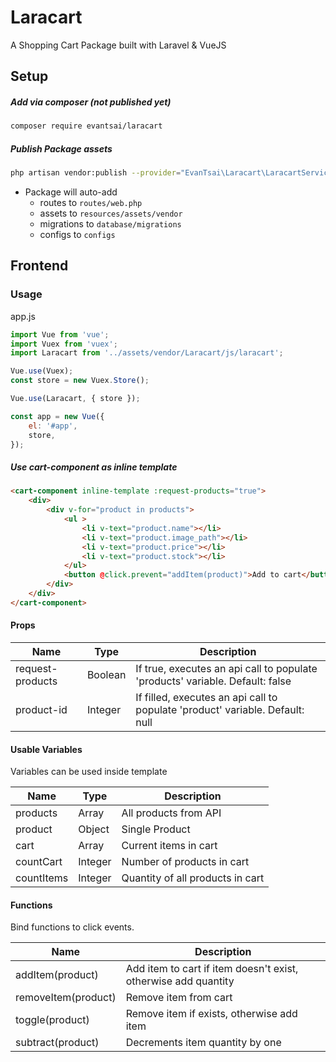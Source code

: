 # Laracart

A Shopping Cart Package built with Laravel & VueJS

## Setup
##### Add via composer (not published yet)
```bash
composer require evantsai/laracart
```

##### Publish Package assets
```bash
php artisan vendor:publish --provider="EvanTsai\Laracart\LaracartServiceProvider"
```
- Package will auto-add
    + routes to `routes/web.php`
    + assets to `resources/assets/vendor`
    + migrations to `database/migrations`
    + configs to `configs`


## Frontend

### Usage

app.js
```js
import Vue from 'vue';
import Vuex from 'vuex';
import Laracart from '../assets/vendor/Laracart/js/laracart';

Vue.use(Vuex);
const store = new Vuex.Store();

Vue.use(Laracart, { store });

const app = new Vue({
    el: '#app',
    store,
});
```

##### Use cart-component as inline template

```html
<cart-component inline-template :request-products="true">
    <div>
        <div v-for="product in products">
            <ul >
                <li v-text="product.name"></li>
                <li v-text="product.image_path"></li>
                <li v-text="product.price"></li>
                <li v-text="product.stock"></li>
            </ul>
            <button @click.prevent="addItem(product)">Add to cart</button>
        </div>
    </div>
</cart-component>
```
#### Props

|        Name        |   Type  |                                   Description                                 |
|--------------------|---------|-------------------------------------------------------------------------------|
| request-products   | Boolean | If true, executes an api call to populate 'products' variable. Default: false |
| product-id         | Integer | If filled, executes an api call to populate 'product' variable. Default: null |

#### Usable Variables

Variables can be used inside template

|    Name    |   Type  |            Description           |
|------------|---------|----------------------------------|
| products   | Array   | All products from API            |
| product    | Object  | Single Product                   |
| cart       | Array   | Current items in cart            |
| countCart  | Integer | Number of products in cart       |
| countItems | Integer | Quantity of all products in cart |


#### Functions

Bind functions to click events.

|         Name        |                           Description                          |
|---------------------|----------------------------------------------------------------|
| addItem(product)    | Add item to cart if item doesn't exist, otherwise add quantity |
| removeItem(product) | Remove item from cart                                          |
| toggle(product)     | Remove item if exists, otherwise add item                      |
| subtract(product)   | Decrements item quantity by one                                |

